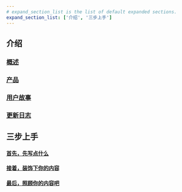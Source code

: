 ```yaml
---
# expand_section_list is the list of default expanded sections.
expand_section_list: ['介绍', '三步上手']
---
```


## 介绍

### [概述](/introduction/what-is-bitou)

### [产品](/introduction/supported-databases)

### [用户故事](/introduction/use-cases)

### [更新日志](/updates)

## 三步上手

#### [首先，先写点什么](/get-started/step-by-step/register-accounts)

#### [接着，装饰下你的内容](/get-started/step-by-step/manage-members)

#### [最后，照顾你的内容吧](/get-started/step-by-step/set-up-environments)
